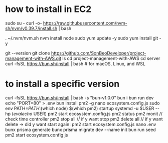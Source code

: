 # how to install in EC2
sudo su -
curl -o- https://raw.githubusercontent.com/nvm-sh/nvm/v0.39.7/install.sh | bash

. ~/.nvm/nvm.sh
nvm install node
sudo yum update -y
sudo yum install git -y

git --version
git clone https://github.com/SonBeoDeveloper/project-management-with-AWS.git
ls
cd project-management-with-AWS
cd server
curl -fsSL https://bun.sh/install | bash # for macOS, Linux, and WSL
# to install a specific version
curl -fsSL https://bun.sh/install | bash -s "bun-v1.0.0"
bun i
bun run dev
echo "PORT=80" > .env
bun install pm2 -g
nano ecosystem.config.js
sudo env PATH=$PATH:$(which node) $(which pm2) startup systemd -u $USER --hp $(eval echo ~$USER)
pm2 start ecosystem.config.js
pm2 status
pm2 monit // check time controller
pm2 stop all // if y want stop 
pm2 delete all // if y want delete -> did y want start again:  pm2 start ecosystem.config.js
nano .env
bunx prisma generate
bunx prisma migrate dev --name init
bun run seed
pm2 start ecosystem.config.js